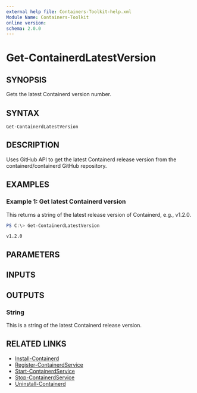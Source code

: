 ```yaml
---
external help file: Containers-Toolkit-help.xml
Module Name: Containers-Toolkit
online version:
schema: 2.0.0
---
```


# Get-ContainerdLatestVersion

## SYNOPSIS

Gets the latest Containerd version number.

## SYNTAX

```
Get-ContainerdLatestVersion
```

## DESCRIPTION

Uses GitHub API to get the latest Containerd release version from the containerd/containerd GitHub repository.

## EXAMPLES

### Example 1: Get latest Containerd version

This returns a string of the latest release version of Containerd, e.g., v1.2.0.

```powershell
PS C:\> Get-ContainerdLatestVersion
```

```Output
v1.2.0
```

## PARAMETERS

## INPUTS

## OUTPUTS

### String

This is a string of the latest Containerd release version.

## RELATED LINKS

- [Install-Containerd](Install-Containerd.md)
- [Register-ContainerdService](Register-ContainerdService.md)
- [Start-ContainerdService](Start-ContainerdService.md)
- [Stop-ContainerdService](Stop-ContainerdService.md)
- [Uninstall-Containerd](Uninstall-Containerd.md)

